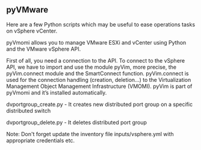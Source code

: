 **pyVMware**
--------

Here are a few Python scripts which may be useful to ease operations tasks on vSphere vCenter.

pyVmomi allows you to manage VMware ESXi and vCenter using Python and the VMware vSphere API.

First of all, you need a connection to the API. To connect to the vSphere API, we have to import and use the module pyVim, more precise, the pyVim.connect module and the SmartConnect function. pyVim.connect is used for the connection handling (creation, deletion…) to the Virtualization Management Object Management Infrastructure (VMOMI). pyVim is part of pyVmomi and it’s installed automatically.



dvportgroup_create.py - It creates new distributed port group on a specific distributed switch

dvportgroup_delete.py - It deletes distributed port group

Note: Don't forget update the inventory file inputs/vsphere.yml with appropriate credentials etc.

